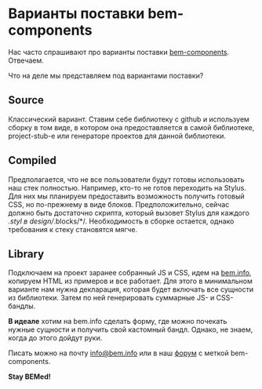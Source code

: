 # Варианты поставки bem-components

Нас часто спрашивают про варианты поставки [bem-components](https://ru.bem.info/libs/bem-components/). Отвечаем.

Что на деле мы представляем под вариантами поставки?

## Source

Классический вариант. Ставим себе библиотеку с github и используем сборку в том виде, в котором она предоставляется в самой библиотеке, project-stub-е или генераторе проектов для данной библиотеки.

## Compiled

Предполагается, что не все пользователи будут готовы использовать наш стек полностью. Например, кто-то не готов переходить на Stylus. Для них мы планируем предоставить возможность получить готовый CSS, но по-прежнему в виде блоков. Предположительно, сейчас должно быть достаточно скрипта, который вызовет Stylus для каждого *.styl в design/*.blocks/*/. Необходимость в сборке остается, однако требования к стеку становятся мягче.

## Library

Подключаем на проект заранее собранный JS и CSS, идем на [bem.info](https://ru.bem.info/), копируем HTML из примеров и все работает. Для этого в минимальном варианте нам нужна декларация, которая будет включать все сущности из библиотеки. Затем по ней генерировать суммарные JS- и CSS-бандлы.

**В идеале** хотим на bem.info сделать форму, где можно почекать нужные сущности и получить свой кастомный бандл. Однако, не знаем, когда до этого дойдут руки.

Писать можно на почту [info@bem.info](mailto:info@bem.info) или в наш [форум](http://ru.bem.info/forum/?labels=bem-components) с меткой bem-components.

**Stay BEMed!**
